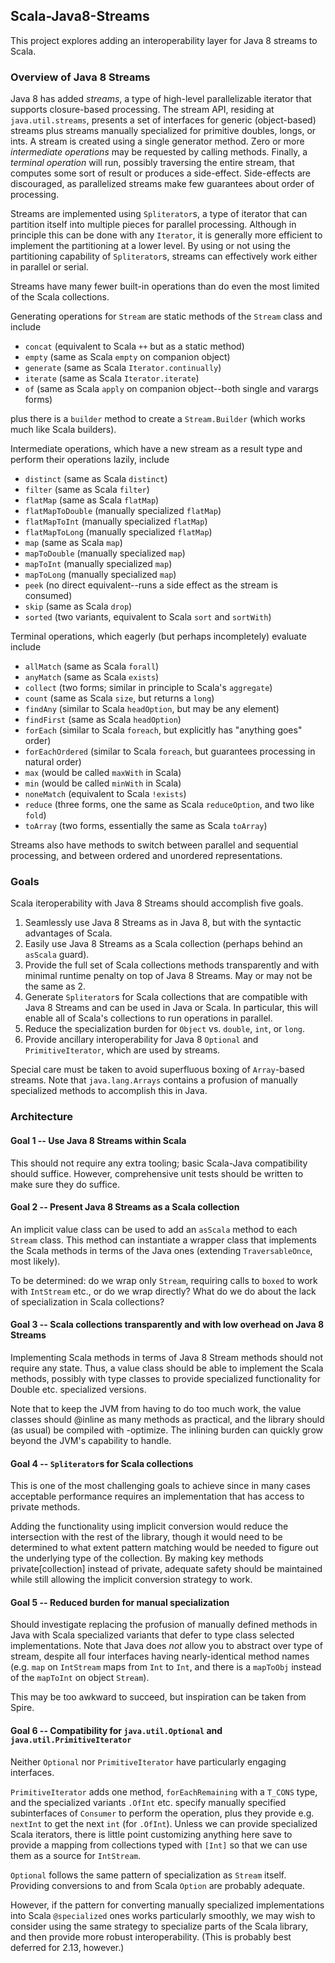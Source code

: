 ## Scala-Java8-Streams

This project explores adding an interoperability layer for Java 8 streams to Scala.

### Overview of Java 8 Streams

Java 8 has added _streams_, a type of high-level parallelizable iterator that supports closure-based processing.  The stream API, residing at `java.util.streams`, presents a set of interfaces for generic (object-based) streams plus streams manually specialized for primitive doubles, longs, or ints.  A stream is created using a single generator method.  Zero or more _intermediate operations_ may be requested by calling methods.  Finally, a _terminal operation_ will run, possibly traversing the entire stream, that computes some sort of result or produces a side-effect.  Side-effects are discouraged, as parallelized streams make few guarantees about order of processing.

Streams are implemented using `Spliterator`s, a type of iterator that can partition itself into multiple pieces for parallel processing.  Although in principle this can be done with any `Iterator`, it is generally more efficient to implement the partitioning at a lower level.  By using or not using the partitioning capability of `Spliterator`s, streams can effectively work either in parallel or serial.

Streams have many fewer built-in operations than do even the most limited of the Scala collections.

Generating operations for `Stream` are static methods of the `Stream` class and include

  * `concat`  (equivalent to Scala `++` but as a static method)
  * `empty`  (same as Scala `empty` on companion object)
  * `generate`  (same as Scala `Iterator.continually`)
  * `iterate`  (same as Scala `Iterator.iterate`)
  * `of`  (same as Scala `apply` on companion object--both single and varargs forms)

plus there is a `builder` method to create a `Stream.Builder` (which works much like Scala builders).

Intermediate operations, which have a new stream as a result type and perform their operations lazily, include

  * `distinct`  (same as Scala `distinct`)
  * `filter`  (same as Scala `filter`)
  * `flatMap`  (same as Scala `flatMap`)
  * `flatMapToDouble`  (manually specialized `flatMap`)
  * `flatMapToInt`  (manually specialized `flatMap`)
  * `flatMapToLong`  (manually specialized `flatMap`)
  * `map`  (same as Scala `map`)
  * `mapToDouble`  (manually specialized `map`)
  * `mapToInt`  (manually specialized `map`)
  * `mapToLong`  (manually specialized `map`)
  * `peek`  (no direct equivalent--runs a side effect as the stream is consumed)
  * `skip`  (same as Scala `drop`)
  * `sorted`  (two variants, equivalent to Scala `sort` and `sortWith`)

Terminal operations, which eagerly (but perhaps incompletely) evaluate include

  * `allMatch`  (same as Scala `forall`)
  * `anyMatch`  (same as Scala `exists`)
  * `collect`  (two forms; similar in principle to Scala's `aggregate`)
  * `count`  (same as Scala `size`, but returns a `long`)
  * `findAny`  (similar to Scala `headOption`, but may be any element)
  * `findFirst`  (same as Scala `headOption`)
  * `forEach` (similar to Scala `foreach`, but explicitly has "anything goes" order)
  * `forEachOrdered` (similar to Scala `foreach`, but guarantees processing in natural order)
  * `max` (would be called `maxWith` in Scala)
  * `min` (would be called `minWith` in Scala)
  * `noneMatch` (equivalent to Scala `!exists`)
  * `reduce` (three forms, one the same as Scala `reduceOption`, and two like `fold`)
  * `toArray` (two forms, essentially the same as Scala `toArray`)

Streams also have methods to switch between parallel and sequential processing, and between ordered and unordered representations.

### Goals

Scala iteroperability with Java 8 Streams should accomplish five goals.

1. Seamlessly use Java 8 Streams as in Java 8, but with the syntactic advantages of Scala.
2. Easily use Java 8 Streams as a Scala collection (perhaps behind an `asScala` guard).
3. Provide the full set of Scala collections methods transparently and with minimal runtime penalty on top of Java 8 Streams.  May or may not be the same as 2.
4. Generate `Spliterator`s for Scala collections that are compatible with Java 8 Streams and can be used in Java or Scala.  In particular, this will enable all of Scala's collections to run operations in parallel.
5. Reduce the specialization burden for `Object` vs. `double`, `int`, or `long`.
6. Provide ancillary interoperability for Java 8 `Optional` and `PrimitiveIterator`, which are used by streams.

Special care must be taken to avoid superfluous boxing of `Array`-based streams.  Note that `java.lang.Arrays` contains a profusion of manually specialized methods to accomplish this in Java.

### Architecture

#### Goal 1 -- Use Java 8 Streams within Scala

This should not require any extra tooling; basic Scala-Java compatibility should suffice.  However, comprehensive unit tests should be written to make sure they do suffice.

#### Goal 2 -- Present Java 8 Streams as a Scala collection

An implicit value class can be used to add an `asScala` method to each `Stream` class.  This method can instantiate a wrapper class that implements the Scala methods in terms of the Java ones (extending `TraversableOnce`, most likely).

To be determined: do we wrap only `Stream`, requiring calls to `boxed` to work with `IntStream` etc., or do we wrap directly?  What do we do about the lack of specialization in Scala collections?

#### Goal 3 -- Scala collections transparently and with low overhead on Java 8 Streams

Implementing Scala methods in terms of Java 8 Stream methods should not require any state.  Thus, a value class should be able to implement the Scala methods, possibly with type classes to provide specialized functionality for Double etc. specialized versions.

Note that to keep the JVM from having to do too much work, the value classes should @inline as many methods as practical, and the library should (as usual) be compiled with -optimize.  The inlining burden can quickly grow beyond the JVM's capability to handle.

#### Goal 4 -- `Spliterator`s for Scala collections

This is one of the most challenging goals to achieve since in many cases acceptable performance requires an implementation that has access to private methods.

Adding the functionality using implicit conversion would reduce the intersection with the rest of the library, though it would need to be determined to what extent pattern matching would be needed to figure out the underlying type of the collection.  By making key methods private[collection] instead of private, adequate safety should be maintained while still allowing the implicit conversion strategy to work.

#### Goal 5 -- Reduced burden for manual specialization

Should investigate replacing the profusion of manually defined methods in Java with Scala specialized variants that defer to type class selected implementations.  Note that Java does _not_ allow you to abstract over type of stream, despite all four interfaces having nearly-identical method names (e.g. `map` on `IntStream` maps from `Int` to `Int`, and there is a `mapToObj` instead of the `mapToInt` on object `Stream`).

This may be too awkward to succeed, but inspiration can be taken from Spire.

#### Goal 6 -- Compatibility for `java.util.Optional` and `java.util.PrimitiveIterator`

Neither `Optional` nor `PrimitiveIterator` have particularly engaging interfaces.

`PrimitiveIterator` adds one method, `forEachRemaining` with a `T_CONS` type, and the specialized variants `.OfInt` etc. specify manually specified subinterfaces of `Consumer` to perform the operation, plus they provide e.g. `nextInt` to get the next `int` (for `.OfInt`).  Unless we can provide specialized Scala iterators, there is little point customizing anything here save to provide a mapping from collections typed with `[Int]` so that we can use them as a source for `IntStream`.

`Optional` follows the same pattern of specialization as `Stream` itself.  Providing conversions to and from Scala `Option` are probably adequate.

However, if the pattern for converting manually specialized implementations into Scala `@specialized` ones works particularly smoothly, we may wish to consider using the same strategy to specialize parts of the Scala library, and then provide more robust interoperability.  (This is probably best deferred for 2.13, however.)
